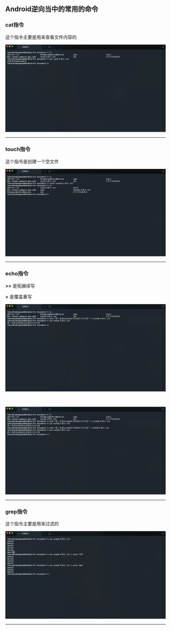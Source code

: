 ## Android逆向当中的常用的命令

### cat指令

这个指令主要是用来查看文件内容的

![image-20220925224521611](./assets/image-20220925224521611.png)

---

### touch指令

这个指令是创建一个空文件

![image-20220925224915853](./assets/image-20220925224915853.png)

---

### echo指令

**>>** 是拓展续写

**>** 是覆盖重写

![image-20220925230006093](./assets/image-20220925230006093.png)

​      		

![image-20220925230054144](./assets/image-20220925230054144.png)

---

### grep指令

这个指令主要是用来过滤的

![image-20220925231504203](./assets/image-20220925231504203.png)

---

























